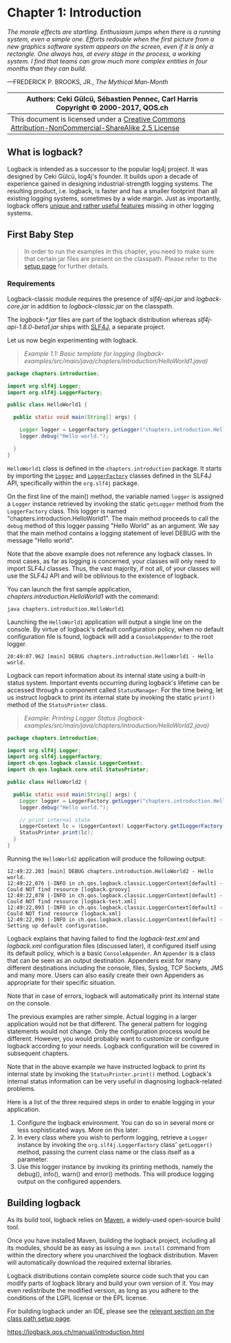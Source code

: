 # Chapter 1: Introduction



*The morale effects are startling. Enthusiasm jumps when there is a running system, even a simple one. Efforts redouble when the first picture from a new graphics software system appears on the screen, even if it is only a rectangle. One always has, at every stage in the process, a working system. I find that teams can grow much more complex entities in four months than they can build.*

—FREDERICK P. BROOKS, JR., *The Mythical Man-Month*

| Authors: Ceki Gülcü, Sébastien Pennec, Carl Harris Copyright © 2000-2017, QOS.ch |      |
| ------------------------------------------------------------ | ---- |
| This document is licensed under a [Creative Commons Attribution-NonCommercial-ShareAlike 2.5 License](http://creativecommons.org/licenses/by-nc-sa/2.5/) |      |

## What is logback?

Logback is intended as a successor to the popular log4j project. It was designed by Ceki Gülcü, log4j's founder. It builds upon a decade of experience gained in designing industrial-strength logging systems. The resulting product, i.e. logback, is faster and has a smaller footprint than all existing logging systems, sometimes by a wide margin. Just as importantly, logback offers [unique and rather useful features](https://logback.qos.ch/reasonsToSwitch.html) missing in other logging systems.

## First Baby Step

> In order to run the examples in this chapter, you need to make sure that certain jar files are present on the classpath. Please refer to the [setup page](https://logback.qos.ch/setup.html) for further details.

### Requirements

Logback-classic module requires the presence of *slf4j-api.jar* and *logback-core.jar* in addition to *logback-classic.jar* on the classpath.

The *logback-\*.jar* files are part of the logback distribution whereas *slf4j-api-1.8.0-beta1.jar* ships with [SLF4J](http://www.slf4j.org/), a separate project.

Let us now begin experimenting with logback.

> *Example 1.1: Basic template for logging (logback-examples/src/main/java/chapters/introduction/HelloWorld1.java)*

```java
package chapters.introduction;

import org.slf4j.Logger;
import org.slf4j.LoggerFactory;

public class HelloWorld1 {

  public static void main(String[] args) {

    Logger logger = LoggerFactory.getLogger("chapters.introduction.HelloWorld1");
    logger.debug("Hello world.");

  }
}
```



`HelloWorld1` class is defined in the `chapters.introduction` package. It starts by importing the [`Logger`](http://slf4j.org/api/org/slf4j/Logger.html) and [`LoggerFactory`](http://slf4j.org/api/org/slf4j/LoggerFactory.html) classes defined in the SLF4J API, specifically within the `org.slf4j` package.

On the first line of the main() method, the variable named `logger` is assigned a `Logger` instance retrieved by invoking the static `getLogger` method from the `LoggerFactory` class. This logger is named "chapters.introduction.HelloWorld1". The main method proceeds to call the `debug` method of this logger passing "Hello World" as an argument. We say that the main method contains a logging statement of level DEBUG with the message "Hello world".

Note that the above example does not reference any logback classes. In most cases, as far as logging is concerned, your classes will only need to import SLF4J classes. Thus, the vast majority, if not all, of your classes will use the SLF4J API and will be oblivious to the existence of logback.

You can launch the first sample application, *chapters.introduction.HelloWorld1* with the command:

```shell
java chapters.introduction.HelloWorld1
```

Launching the `HelloWorld1` application will output a single line on the console. By virtue of logback's default configuration policy, when no default configuration file is found, logback will add a `ConsoleAppender` to the root logger.

```shell
20:49:07.962 [main] DEBUG chapters.introduction.HelloWorld1 - Hello world.
```



Logback can report information about its internal state using a built-in status system. Important events occurring during logback's lifetime can be accessed through a component called `StatusManager`. For the time being, let us instruct logback to print its internal state by invoking the static `print()` method of the `StatusPrinter` class.

> *Example: Printing Logger Status (logback-examples/src/main/java/chapters/introduction/HelloWorld2.java)*

```java
package chapters.introduction;

import org.slf4j.Logger;
import org.slf4j.LoggerFactory;
import ch.qos.logback.classic.LoggerContext;
import ch.qos.logback.core.util.StatusPrinter;

public class HelloWorld2 {

  public static void main(String[] args) {
    Logger logger = LoggerFactory.getLogger("chapters.introduction.HelloWorld2");
    logger.debug("Hello world.");

    // print internal state
    LoggerContext lc = (LoggerContext) LoggerFactory.getILoggerFactory();
    StatusPrinter.print(lc);
  }
}
```



Running the `HelloWorld2` application will produce the following output:

```
12:49:22.203 [main] DEBUG chapters.introduction.HelloWorld2 - Hello world.
12:49:22,076 |-INFO in ch.qos.logback.classic.LoggerContext[default] - Could NOT find resource [logback.groovy]
12:49:22,078 |-INFO in ch.qos.logback.classic.LoggerContext[default] - Could NOT find resource [logback-test.xml]
12:49:22,093 |-INFO in ch.qos.logback.classic.LoggerContext[default] - Could NOT find resource [logback.xml]
12:49:22,093 |-INFO in ch.qos.logback.classic.LoggerContext[default] - Setting up default configuration.
```

Logback explains that having failed to find the *logback-test.xml* and *logback.xml* configuration files (discussed later), it configured itself using its default policy, which is a basic `ConsoleAppender`. An `Appender` is a class that can be seen as an output destination. Appenders exist for many different destinations including the console, files, Syslog, TCP Sockets, JMS and many more. Users can also easily create their own Appenders as appropriate for their specific situation.

Note that in case of errors, logback will automatically print its internal state on the console.

The previous examples are rather simple. Actual logging in a larger application would not be that different. The general pattern for logging statements would not change. Only the configuration process would be different. However, you would probably want to customize or configure logback according to your needs. Logback configuration will be covered in subsequent chapters.

Note that in the above example we have instructed logback to print its internal state by invoking the `StatusPrinter.print()` method. Logback's internal status information can be very useful in diagnosing logback-related problems.

Here is a list of the three required steps in order to enable logging in your application.

1. Configure the logback environment. You can do so in several more or less sophisticated ways. More on this later.
2. In every class where you wish to perform logging, retrieve a `Logger` instance by invoking the `org.slf4j.LoggerFactory` class' `getLogger()` method, passing the current class name or the class itself as a parameter.
3. Use this logger instance by invoking its printing methods, namely the debug(), info(), warn() and error() methods. This will produce logging output on the configured appenders.

## Building logback

As its build tool, logback relies on [Maven](http://maven.apache.org/), a widely-used open-source build tool.

Once you have installed Maven, building the logback project, including all its modules, should be as easy as issuing a `mvn install` command from within the directory where you unarchived the logback distribution. Maven will automatically download the required external libraries.

Logback distributions contain complete source code such that you can modify parts of logback library and build your own version of it. You may even redistribute the modified version, as long as you adhere to the conditions of the LGPL license or the EPL license.

For building logback under an IDE, please see the [relevant section on the class path setup page](https://logback.qos.ch/setup.html#ide).


<https://logback.qos.ch/manual/introduction.html>
